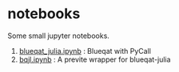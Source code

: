 # notebooks

Some small jupyter notebooks.

1. [blueqat_julia.ipynb](blueqat_julia.ipynb) : Blueqat with PyCall 
2. [bqjl.ipynb](bqjl.ipynb) : A previte wrapper for blueqat-julia 
